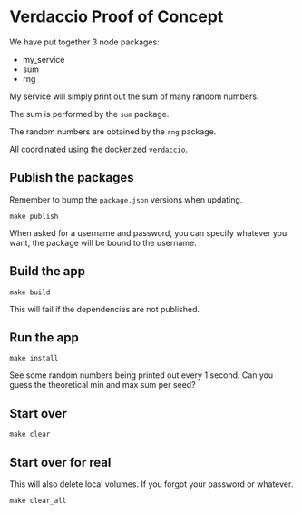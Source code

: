 # Verdaccio Proof of Concept

We have put together 3 node packages:

- my_service
- sum
- rng

My service will simply print out the sum of many random numbers.

The sum is performed by the `sum` package.

The random numbers are obtained by the `rng` package.

All coordinated using the dockerized `verdaccio`.

## Publish the packages

Remember to bump the `package.json` versions when updating.

```
make publish
```

When asked for a username and password, you can specify whatever you want, the package will be bound to the username.

## Build the app

```
make build 
```

This will fail if the dependencies are not published.

## Run the app

```
make install
```

See some random numbers being printed out every 1 second.
Can you guess the theoretical min and max sum per seed?

## Start over

```
make clear
```

## Start over for real

This will also delete local volumes. If you forgot your password or whatever.

```
make clear_all
```
